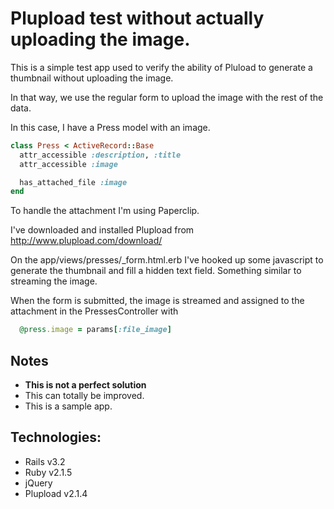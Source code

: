 # Plupload test without actually uploading the image.

This is a simple test app used to verify the ability of Pluload to generate a
thumbnail without uploading the image.

In that way, we use the regular form to upload the image with the rest of the
data.

In this case, I have a Press model with an image.

```ruby
class Press < ActiveRecord::Base
  attr_accessible :description, :title
  attr_accessible :image

  has_attached_file :image
end
```

To handle the attachment I'm using Paperclip.

I've downloaded and installed Plupload from http://www.plupload.com/download/

On the app/views/presses/_form.html.erb I've hooked up some javascript to
generate the thumbnail and fill a hidden text field. Something similar to
streaming the image.

When the form is submitted, the image is streamed and assigned to the
attachment in the PressesController with

```ruby
  @press.image = params[:file_image]
```

## Notes
 - **This is not a perfect solution**
 - This can totally be improved.
 - This is a sample app.

## Technologies:
 - Rails v3.2
 - Ruby v2.1.5
 - jQuery
 - Plupload v2.1.4

